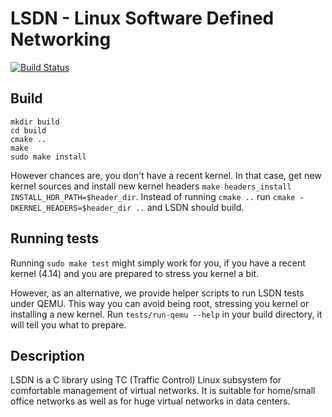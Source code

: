 # LSDN - Linux Software Defined Networking

[![Build Status](https://travis-ci.org/asch/lsdn.svg?branch=master)](https://travis-ci.org/asch/lsdn)

## Build
```
mkdir build
cd build
cmake ..
make
sudo make install
```

However chances are, you don't have a recent kernel. In that case, get new
kernel sources and install new kernel headers
`make headers_install INSTALL_HDR_PATH=$header_dir`. Instead of running `cmake
..` run `cmake -DKERNEL_HEADERS=$header_dir ..` and LSDN should build.

## Running tests
Running `sudo make test` might simply work for you, if you have a recent kernel
(4.14) and you are prepared to stress you kernel a bit.

However, as an alternative, we provide helper scripts to run LSDN tests under
QEMU. This way you can avoid being root, stressing you kernel or installing a
new kernel. Run `tests/run-qemu --help` in your build directory, it will tell
you what to prepare.

## Description

LSDN is a C library using TC (Traffic Control) Linux subsystem for comfortable management of virtual
networks. It is suitable for home/small office networks as well as for huge virtual networks in data
centers.
